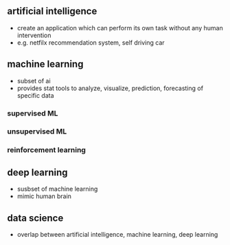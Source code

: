 ## artificial intelligence
- create an application which can perform its own task without any human intervention
- e.g. netfilx recommendation system, self driving car
## machine learning
- subset of ai
- provides stat tools to analyze, visualize, prediction, forecasting of specific data
### supervised ML
### unsupervised ML
### reinforcement learning
## deep learning
- susbset of machine learning
- mimic human brain
## data science
- overlap between artificial intelligence, machine learning, deep learning
